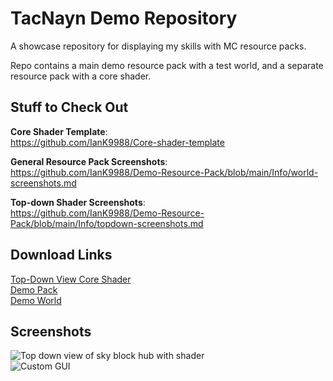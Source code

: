 # TacNayn Demo Repository
A showcase repository for displaying my skills with MC resource packs.

Repo contains a main demo resource pack with a test world, and a separate resource pack with a core shader. 

## Stuff to Check Out
**Core Shader Template**:  
https://github.com/IanK9988/Core-shader-template  
  
**General Resource Pack Screenshots**:  
https://github.com/IanK9988/Demo-Resource-Pack/blob/main/Info/world-screenshots.md  
  
**Top-down Shader Screenshots**:  
https://github.com/IanK9988/Demo-Resource-Pack/blob/main/Info/topdown-screenshots.md  
  
## Download Links
[Top-Down View Core Shader](https://github.com/IanK9988/Demo-Resource-Pack/blob/main/Info/Downloads/Topdown.zip?raw=true)  
[Demo Pack](https://github.com/IanK9988/Demo-Resource-Pack/blob/main/Info/Downloads/Demo%20Resource%20Pack.zip?raw=true)  
[Demo World](https://github.com/IanK9988/Demo-Resource-Pack/blob/main/Info/Downloads/Demo%20World.zip?raw=true)  
  
## Screenshots  
![Top down view of sky block hub with shader](https://github.com/IanK9988/Demo-Resource-Pack/blob/main/img/topdown1.jpg?raw=true)  
![Custom GUI](https://github.com/IanK9988/Demo-Resource-Pack/blob/main/img/1.png?raw=true)
